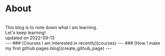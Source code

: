 # About

  <br>
This blog is to note down what I am learning.
  <br>
Let's keep learning!
  <br>
updated on 2022-09-13
  <br>
---
### [Courses I am interested in recently](courses)
---
### [How I make my first github pages blog](create_github_page)
---
